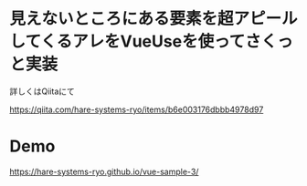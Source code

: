 # 見えないところにある要素を超アピールしてくるアレをVueUseを使ってさくっと実装

詳しくはQiitaにて

https://qiita.com/hare-systems-ryo/items/b6e003176dbbb4978d97



# Demo

https://hare-systems-ryo.github.io/vue-sample-3/
